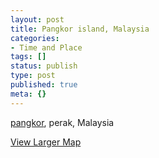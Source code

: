 ```yaml
---
layout: post
title: Pangkor island, Malaysia
categories:
- Time and Place
tags: []
status: publish
type: post
published: true
meta: {}
---
```

[pangkor](http://www.pangkor.com.my/), perak, Malaysia

  [View Larger Map](http://maps.google.com/maps?q=http:%2F%2Fbbs.keyhole.com%2Fubb%2Fdownload.php%3FNumber%3D1085720&t=k&om=1&ie=UTF8&ll=2.82696,102.157426&spn=2.804544,3.223807&source=embed)
